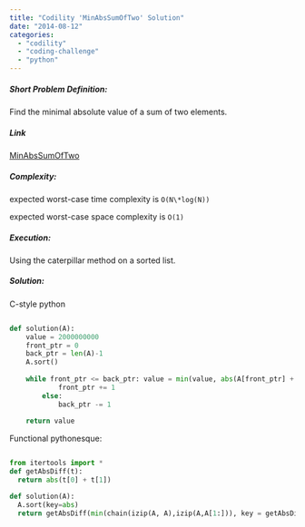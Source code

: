 ```yaml
---
title: "Codility 'MinAbsSumOfTwo' Solution"
date: "2014-08-12"
categories: 
  - "codility"
  - "coding-challenge"
  - "python"
---
```


##### Short Problem Definition:

Find the minimal absolute value of a sum of two elements.

##### Link

[MinAbsSumOfTwo](https://codility.com/demo/take-sample-test/min_abs_sum_of_two)

##### Complexity:

expected worst-case time complexity is `O(N\*log(N))`

expected worst-case space complexity is `O(1)`

##### Execution:

Using the caterpillar method on a sorted list.

##### Solution:

C-style python

```python

def solution(A):
    value = 2000000000
    front_ptr = 0
    back_ptr = len(A)-1
    A.sort()
    
    while front_ptr <= back_ptr: value = min(value, abs(A[front_ptr] + A[back_ptr])) if abs(A[front_ptr]) > abs(A[back_ptr]):
            front_ptr += 1
        else:
            back_ptr -= 1
            
    return value
```

Functional pythonesque:

```python

from itertools import *
def getAbsDiff(t):
  return abs(t[0] + t[1])

def solution(A):
  A.sort(key=abs)
  return getAbsDiff(min(chain(izip(A, A),izip(A,A[1:])), key = getAbsDiff))
```
